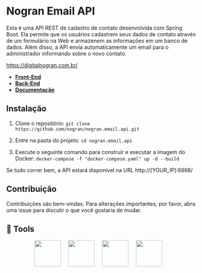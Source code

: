 # Nogran Email API

Esta é uma API REST de cadastro de contato desenvolvida com Spring Boot. Ela permite que os usuários cadastrem seus dados de contato através de um formulário na Web e armazenem as informações em um banco de dados.
Além disso, a API envia automaticamente um email para o administrador informando sobre o novo contato.

https://digitalnogran.com.br/

- [**Front-End**](https://github.com/nogran/nogran-site)
- [**Back-End**](https://github.com/nogran/nogran-site-backend)
- [**Documentação**](https://nogran-site.herokuapp.com/)

## Instalação

1. Clone o repositório:
```git clone https://github.com/nogran/nogran.email.api.git```

2. Entre na pasta do projeto:
```cd nogran.email.api```

3. Execute o seguinte comando para construir e executar a imagem do Docker:
```docker-compose -f "docker-compose.yaml" up -d --build```

Se tudo correr bem, a API estará disponível na URL http://[YOUR_IP]:6868/

## Contribuição

Contribuições são bem-vindas. Para alterações importantes, por favor, abra uma issue para discutir o que você gostaria de mudar.

## :rocket: Tools
<div align="center">
<img src="https://cdn.jsdelivr.net/gh/devicons/devicon/icons/spring/spring-original-wordmark.svg" width="70" height="70">
&nbsp;
&nbsp;
<img src="https://cdn.jsdelivr.net/gh/devicons/devicon/icons/java/java-original-wordmark.svg" width="70" height="70">
&nbsp;
&nbsp;
<img src="https://cdn.jsdelivr.net/gh/devicons/devicon/icons/mysql/mysql-original-wordmark.svg" width="70" height="70">
&nbsp;
&nbsp;
<img src="https://cdn.jsdelivr.net/gh/devicons/devicon/icons/docker/docker-original-wordmark.svg" width="70" height="70">
&nbsp;
&nbsp;
</div>
